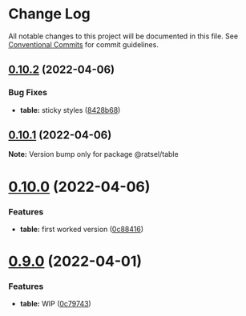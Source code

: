 # Change Log

All notable changes to this project will be documented in this file.
See [Conventional Commits](https://conventionalcommits.org) for commit guidelines.

## [0.10.2](https://github.com/lskjs/ratsel/compare/v0.10.1...v0.10.2) (2022-04-06)


### Bug Fixes

* **table:** sticky styles ([8428b68](https://github.com/lskjs/ratsel/commit/8428b68419cdf1bf38d8a77f951c1fcbf987b75c))





## [0.10.1](https://github.com/lskjs/ratsel/compare/v0.10.0...v0.10.1) (2022-04-06)

**Note:** Version bump only for package @ratsel/table





# [0.10.0](https://github.com/lskjs/ratsel/compare/v0.9.0...v0.10.0) (2022-04-06)


### Features

* **table:** first worked version ([0c88416](https://github.com/lskjs/ratsel/commit/0c88416fd7a45ffe61a85f61f8d3dce147c37f43))





# [0.9.0](https://github.com/lskjs/ratsel/compare/v0.8.0...v0.9.0) (2022-04-01)


### Features

* **table:** WIP ([0c79743](https://github.com/lskjs/ratsel/commit/0c797437744c66e4536e2a224bf63e24aeb66428))
